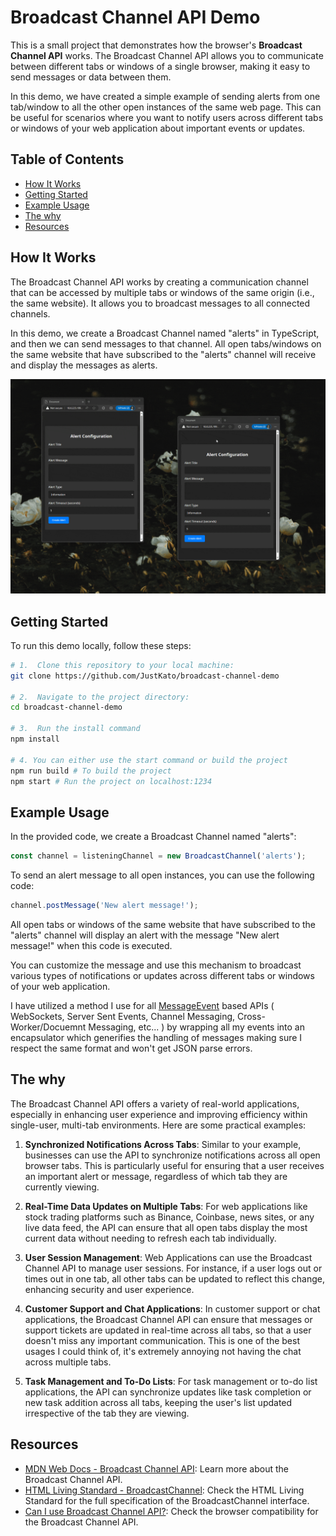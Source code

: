 # Broadcast Channel API Demo

<!-- ### [Demo Available](https://danlegt.com/projects) -->

This is a small project that demonstrates how the browser's **Broadcast Channel API** works. The Broadcast Channel API allows you to communicate between different tabs or windows of a single browser, making it easy to send messages or data between them.

In this demo, we have created a simple example of sending alerts from one tab/window to all the other open instances of the same web page. This can be useful for scenarios where you want to notify users across different tabs or windows of your web application about important events or updates.

## Table of Contents

*   [How It Works](#how-it-works)
*   [Getting Started](#getting-started)
*   [Example Usage](#example-usage)
*   [The why](#the-why)
*   [Resources](#resources)

## How It Works

The Broadcast Channel API works by creating a communication channel that can be accessed by multiple tabs or windows of the same origin (i.e., the same website). It allows you to broadcast messages to all connected channels.

In this demo, we create a Broadcast Channel named "alerts" in TypeScript, and then we can send messages to that channel. All open tabs/windows on the same website that have subscribed to the "alerts" channel will receive and display the messages as alerts.

![Demo GIF](./resources/demo.gif)

## Getting Started

To run this demo locally, follow these steps:

```bash
# 1.  Clone this repository to your local machine:
git clone https://github.com/JustKato/broadcast-channel-demo

# 2.  Navigate to the project directory:
cd broadcast-channel-demo

# 3.  Run the install command
npm install

# 4. You can either use the start command or build the project
npm run build # To build the project
npm start # Run the project on localhost:1234
```

## Example Usage

In the provided code, we create a Broadcast Channel named "alerts":

```ts
const channel = listeningChannel = new BroadcastChannel('alerts');
```

To send an alert message to all open instances, you can use the following code:
```ts
channel.postMessage('New alert message!');
```

All open tabs or windows of the same website that have subscribed to the "alerts" channel will display an alert with the message "New alert message!" when this code is executed.

You can customize the message and use this mechanism to broadcast various types of notifications or updates across different tabs or windows of your web application.

I have utilized a method I use for all [MessageEvent](https://developer.mozilla.org/en-US/docs/Web/API/MessageEvent) based APIs ( WebSockets, Server Sent Events, Channel Messaging, Cross-Worker/Docuemnt Messaging, etc... ) by wrapping all my events into an encapsulator which generifies the handling of messages making sure I respect the same format and won't get JSON parse errors.

## The why

The Broadcast Channel API offers a variety of real-world applications, especially in enhancing user experience and improving efficiency within single-user, multi-tab environments. Here are some practical examples:

1. **Synchronized Notifications Across Tabs**: Similar to your example, businesses can use the API to synchronize notifications across all open browser tabs. This is particularly useful for ensuring that a user receives an important alert or message, regardless of which tab they are currently viewing.

2. **Real-Time Data Updates on Multiple Tabs**: For web applications like stock trading platforms such as Binance, Coinbase, news sites, or any live data feed, the API can ensure that all open tabs display the most current data without needing to refresh each tab individually.

3. **User Session Management**: Web Applications can use the Broadcast Channel API to manage user sessions. For instance, if a user logs out or times out in one tab, all other tabs can be updated to reflect this change, enhancing security and user experience.

4. **Customer Support and Chat Applications**: In customer support or chat applications, the Broadcast Channel API can ensure that messages or support tickets are updated in real-time across all tabs, so that a user doesn't miss any important communication. This is one of the best usages I could think of, it's extremely annoying not having the chat across multiple tabs.

5. **Task Management and To-Do Lists**: For task management or to-do list applications, the API can synchronize updates like task completion or new task addition across all tabs, keeping the user's list updated irrespective of the tab they are viewing.

## Resources

*   [MDN Web Docs - Broadcast Channel API](https://developer.mozilla.org/en-US/docs/Web/API/Broadcast_Channel_API): Learn more about the Broadcast Channel API.
*   [HTML Living Standard - BroadcastChannel](https://html.spec.whatwg.org/multipage/web-messaging.html#broadcastchannel): Check the HTML Living Standard for the full specification of the BroadcastChannel interface.
*   [Can I use Broadcast Channel API?](https://caniuse.com/?search=Broadcast%20Channel): Check the browser compatibility for the Broadcast Channel API.
